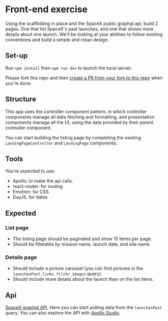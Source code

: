 # Front-end exercise
Using the scaffolding in place and the SpaceX public graphql api, build 2 pages. One that list SpaceX's past launches, and one that shows more details about one launch.
We'll be looking at your abilities to follow existing conventions and build a simple and clean design.

## Set-up
Run `npm install` then `npm run dev` to launch the local server.

Please fork this repo and then [create a PR from your fork to this repo](https://docs.github.com/en/pull-requests/collaborating-with-pull-requests/proposing-changes-to-your-work-with-pull-requests/creating-a-pull-request-from-a-fork) when you're done.

## Structure
This app uses the controller component pattern, in which controller components manage all data fetching and formatting, and presentation components manage all the UI, using the data provided by their parent controller component.

You can start building the listing page by completing the existing `LandingPageController` and `LandingPage` components.

## Tools
You're expected to use:
- Apollo: to make the api calls.
- react-router: for routing
- Emotion: for CSS.
- DayJS: for dates

## Expected
### List page
- The listing page should be paginated and show 15 items per page.
- Should be filterable by mission name, launch date, and site name.

### Details page
- Should include a picture carousel (you can find pictures in the `launchesPast.links.filckr_images` query).
- Should include more details about the launch than on the list items.

## Api
[SpaceX graphql API](https://api.spacex.land/graphql/). Here you can start pulling data from the `launchesPast` query.
You can also explore the API with [Apollo Studio](https://studio.apollographql.com/public/SpaceX-pxxbxen/explorer?variant=current).
